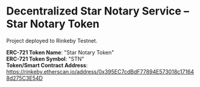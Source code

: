 # Decentralized Star Notary Service – Star Notary Token


Project deployed to Rinkeby Testnet.

**ERC-721 Token Name**: "Star Notary Token"  
**ERC-721 Token Symbol**: "STN"  
**Token/Smart Contract Address**: https://rinkeby.etherscan.io/address/0x395EC7cdBdF77894E573018c171648d275C3E54D 
